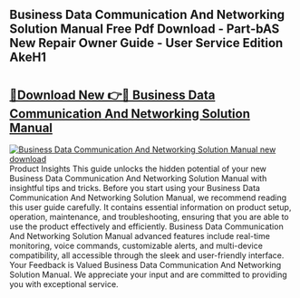 ## Business Data Communication And Networking Solution Manual Free Pdf Download - Part-bAS New Repair Owner Guide - User Service Edition AkeH1

# <h2><a href="http://bc48774.oget.top/?id=Business+Data+Communication+And+Networking+Solution+Manual">🔗Download New 👉🔴 Business Data Communication And Networking Solution Manual</a></h2>

[![Business Data Communication And Networking Solution Manual new download](https://i.imgur.com/5g1atiW.png)](http://bc48774.oget.top/?id=Business+Data+Communication+And+Networking+Solution+Manual)
Product Insights This guide unlocks the hidden potential of your new Business Data Communication And Networking Solution Manual with insightful tips and tricks. Before you start using your Business Data Communication And Networking Solution Manual, we recommend reading this user guide carefully. It contains essential information on product setup, operation, maintenance, and troubleshooting, ensuring that you are able to use the product effectively and efficiently. Business Data Communication And Networking Solution Manual advanced features include real-time monitoring, voice commands, customizable alerts, and multi-device compatibility, all accessible through the sleek and user-friendly interface. Your Feedback is Valued Business Data Communication And Networking Solution Manual. We appreciate your input and are committed to providing you with exceptional service.
